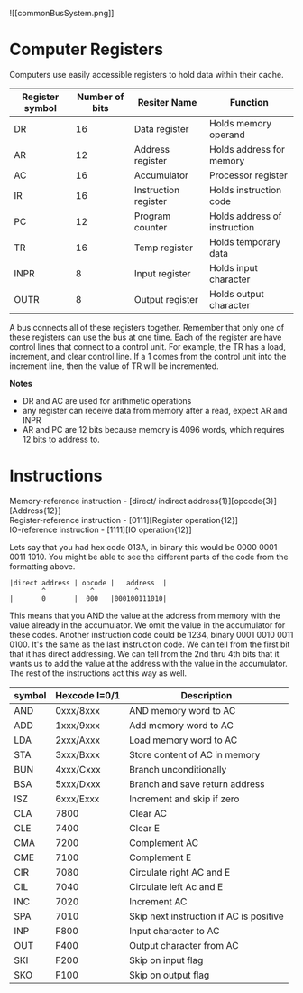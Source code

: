 ![[commonBusSystem.png]]
# Computer Registers
Computers use easily accessible registers to hold data within their cache.

| Register symbol | Number of bits | Resiter Name         | Function                     |
| --------------- | -------------- | -------------------- | ---------------------------- |
| DR              | 16             | Data register        | Holds memory operand         |
| AR              | 12             | Address register     | Holds address for memory     |
| AC              | 16             | Accumulator          | Processor register           |
| IR              | 16             | Instruction register | Holds instruction code       |
| PC              | 12             | Program counter      | Holds address of instruction |
| TR              | 16             | Temp register        | Holds temporary data         |
| INPR            | 8              | Input register       | Holds input character        |
| OUTR            | 8              | Output register      | Holds output character       |

A bus connects all of these registers together. Remember that only one of these registers can use the bus at one time. Each of the register are have control lines that connect to a control unit. For example, the TR has a load, increment, and clear control line. If a 1 comes from the control unit into the increment line, then the value of TR will be incremented. 

**Notes** 
- DR and AC are used for arithmetic operations
- any register can receive data from memory after a read, expect AR and INPR
- AR and PC are 12 bits because memory is 4096 words, which requires 12 bits to address to.
# Instructions
Memory-reference instruction - \[direct/ indirect address{1}]\[opcode{3}]\[Address{12}]   
Register-reference instruction - \[0111]\[Register operation{12}]   
IO-reference instruction - \[1111]\[IO operation{12}]

Lets say that you had hex code 013A, in binary this would be 0000 0001 0011 1010. You might be able to see the different parts of the code from the formatting above. 
```
|direct address | opcode |   address  |
        ^           ^          ^
|       0       |  000   |000100111010|
```
This means that you AND the value at the address from memory with the value already in the accumulator. We omit the value in the accumulator for these codes. 
Another instruction code could be 1234, binary 0001 0010 0011 0100. It's the same as the last instruction code. We can tell from the first bit that it has direct addressing. We can tell from the 2nd thru 4th bits that it wants us to add the value at the address with the value in the accumulator. The rest of the instructions act this way as well.

| symbol | Hexcode I=0/1 | Description                             |
| ------ | ------------- | --------------------------------------- |
| AND    | 0xxx/8xxx     | AND memory word to AC                   |
| ADD    | 1xxx/9xxx     | Add memory word to AC                   |
| LDA    | 2xxx/Axxx     | Load memory word to AC                  |
| STA    | 3xxx/Bxxx     | Store content of AC in memory           |
| BUN    | 4xxx/Cxxx     | Branch unconditionally                  |
| BSA    | 5xxx/Dxxx     | Branch and save return address          |
| ISZ    | 6xxx/Exxx     | Increment and skip if zero              |
| CLA    | 7800          | Clear AC                                |
| CLE    | 7400          | Clear E                                 |
| CMA    | 7200          | Complement AC                           |
| CME    | 7100          | Complement E                            |
| CIR    | 7080          | Circulate right AC and E                |
| CIL    | 7040          | Circulate left Ac and E                 |
| INC    | 7020          | Increment AC                            |
| SPA    | 7010          | Skip next instruction if AC is positive |
| INP    | F800          | Input character to AC                   |
| OUT    | F400          | Output character from AC                |
| SKI    | F200          | Skip on input flag                      |
| SKO    | F100          | Skip on output flag                     |
